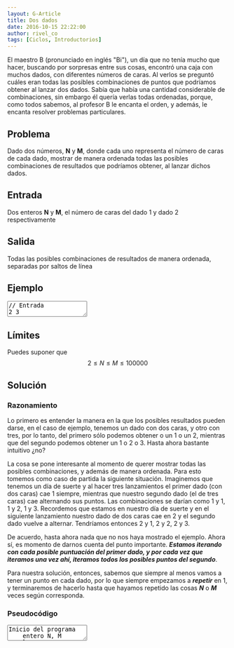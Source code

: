 ```yaml
---
layout: G-Article
title: Dos dados
date: 2016-10-15 22:22:00
author: rivel_co
tags: [Ciclos, Introductorios]
---
```


El maestro B (pronunciado en inglés "Bi"), un día que no tenía mucho que hacer, buscando por sorpresas entre sus cosas, encontró una caja con muchos dados, con diferentes números de caras. Al verlos se preguntó cuáles eran todas las posibles combinaciones de puntos que podríamos obtener al lanzar dos dados. Sabía que había una cantidad considerable de combinaciones, sin embargo él quería verlas todas ordenadas, porque, como todos sabemos, al profesor B le encanta el orden, y además, le encanta resolver problemas particulares.

## Problema

Dado dos números, **N** y **M**, donde cada uno representa el número de caras de cada dado, mostrar de manera ordenada todas las posibles combinaciones de resultados que podríamos obtener, al lanzar dichos dados.

## Entrada

Dos enteros **N** y **M**, el número de caras del dado 1 y dado 2 respectivamente

## Salida

Todas las posibles combinaciones de resultados de manera ordenada, separadas por saltos de línea

## Ejemplo

<textarea class="output">
// Entrada
2 3

// Salida
1 1
1 2
1 3
2 1
2 2
2 3</textarea>

## Límites 

Puedes suponer que $$ 2 \le N \le M \le 100000 $$

## Solución

### Razonamiento

Lo primero es entender la manera en la que los posibles resultados pueden darse, en el caso de ejemplo, tenemos un dado con dos caras, y otro con tres, por lo tanto, del primero sólo podemos obtener o un 1 o un 2, mientras que del segundo podemos obtener un 1 o 2 o 3. <int>Hasta ahora bastante intuitivo ¿no?</int>

La cosa se pone interesante al momento de querer mostrar todas las posibles combinaciones, y además de manera ordenada. Para esto tomemos como caso de partida la siguiente situación. Imaginemos que tenemos un día de suerte y al hacer tres lanzamientos el primer dado (con dos caras) cae 1 siempre, mientras que nuestro segundo dado (el de tres caras) cae alternando sus puntos. Las combinaciones se darían como 1 y 1, 1 y 2, 1 y 3. Recordemos que estamos en nuestro día de suerte y en el siguiente lanzamiento nuestro dado de dos caras cae en 2 y el segundo dado vuelve a alternar. Tendríamos entonces 2 y 1, 2 y 2, 2 y 3.

De acuerdo, hasta ahora nada que no nos haya mostrado el ejemplo. Ahora sí, es momento de darnos cuenta del punto importante. ***Estamos iterando con cada posible puntuación del primer dado, y por cada vez que iteramos una vez ahí, iteramos todos los posibles puntos del segundo***. 

Para nuestra solución, entonces, sabemos que siempre al menos vamos a tener un punto en cada dado, por lo que siempre empezamos a ***repetir*** en 1, y terminaremos de hacerlo hasta que hayamos repetido las cosas ***N*** o ***M*** veces según corresponda. 

### Pseudocódigo

<textarea class="output">
Inicio del programa
    entero N, M
    leer N
    leer M
    Desde dado1 = 1, hasta dado1 == N, incrementos de 1:
        Desde dado2 = 1, hasta dado2 == M, incrementos de 1:
            mostrar N " y " M
        fin Desde
    fin Desde
Fin del programa</textarea>
